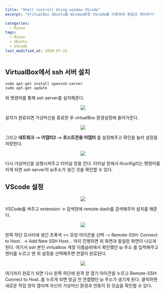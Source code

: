 ```yaml
---
title: "Shell controll Using window VScode"
excerpt: "VritualBox Ubuntu를 Window환경 VScode를 이용하여 편집과 제어하기"

categories:
  - Rinux
tags:
  - Rinux
  - Ubuntu
  - VScode
last_modified_at: 2020-07-24
---
```



## VirtualBox에서 ssh 서버 설치  
```
sudo apt-get install openssh-server
sudo apt-get update
```  
위 명령어를 통해 ssh server를 설치해준다.  

<p align="center">
	<img src="https://ssk807.github.io/assets/images/ssh_1.png">
</p>  
설치가 완료되면 가상머신을 종료한 후 virtualBox 환경설정에 들어가준다.


<p align="center">
	<img src="https://ssk807.github.io/assets/images/ssh_2.png">
</p>  

그리고 __네트워크 -> 어댑터2 -> 호스트전용 어댑터__ 를 설정해주고 확인을 눌러 설정을 저장한다.  

<p align="center">
	<img src="https://ssk807.github.io/assets/images/ssh_3.png">
</p>  
다시 가상머신을 실행시켜주고 터미널 창을 킨다. 터미널 창에서 ifconfig라는 명령어를 치게 되면 ssh server의 ip주소가 생긴 것을 확인할 수 있다.  

## VScode 설정  
<p align="center">
	<img src="https://ssk807.github.io/assets/images/vscode_1.png">
</p>  
VSCode를 켜주고 extension -> 검색창에 remote-dash를 검색해주어 설치를 해준다.  

<p align="center">
	<img src="https://ssk807.github.io/assets/images/vscode_2.png">
</p>  
왼쪽 하단 모서리에 생긴 초록색 >< 모양 아이콘을 선택 -> Remote-SSH: Connect to Host.. -> Add New SSH Host... 까지 진행하면 위 화면과 동일한 화면이 나오게 된다.  
여기서 ssh 본인 virtualbox 계정 이름@위에서 확인했던 ip 주소 를 입력해주고 엔터를 누르고 맨 위 설정을 선택해주면 연결이 완료된다.  

<p align="center">
	<img src="https://ssk807.github.io/assets/images/vscode_3.png">
</p>  
여기까지 완료가 되면 다시 왼쪽 하단에 원격 창 열기 아이콘을 누르고 Remote-SSH: Connect to Host..를 누르게 되면 방금 전 연결했던 ip 주소가 생기게 된다. 클릭하면 새로운 작업 창이 열리며
 자신의 가상머신 환경과 연동이 된 모습을 확인할 수 있다.  

